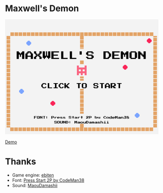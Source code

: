 # Maxwell's Demon

![Maxwell's Demon](https://github.com/tsujio/game-maxwells-demon/blob/main/image.png?raw=true)

[Demo](https://www.tsujio.org/game-maxwells-demon/)

# Thanks

- Game engine: [ebiten](https://ebiten.org/)
- Font: [Press Start 2P by CodeMan38](https://fonts.google.com/specimen/Press+Start+2P)
- Sound: [MaouDamashii](https://maou.audio/)
